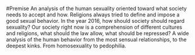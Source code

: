#Premise
An analysis of the human sexuality oriented toward what society needs to accept and how. Religions always tried to define and impose a good sexual behavior. In the year 2016, how should society should regard sexuality?
Our society right now is a comprehension of different cultures and religions, what should the law allow, what should be repressed?
A wide analysis of the human behavior from the most sensual relationships, to the deepest kinks. From homosexuality to pedophilia.
